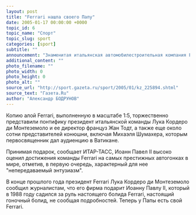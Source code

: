```yaml
---
layout: post
title: "Ferrari нашла своего Папу"
date: 2005-01-17 00:00:00 +0000
topic_id: 6
topic_name: "Спорт"
topic_slug: sport
categories: [sport]
subtitle: ""
announcement: "Знаменитая итальянская автомобилестроительная компания Ferrari подарила в понедельник Папе Римскому Иоанну Павлу II уменьшенную копию гоночного болида \"Ф-2004\", на котором немецкий автогонщик Михаэль Шумахер победил в минувшем году в чемпионате мира в классе машин \"Формула-1\"."
additional_content: ""
photo_filename: ""
photo_width: 0
photo_height: 0
photo_alt: ""
source_url: "http://sport.gazeta.ru/sport/2005/01/kz_225894.shtml"
source_text: "Газета.Ru"
author: "Александр БОДРУНОВ"
---
```

Копию алой Ferrari, выполненную в масштабе 1:5, торжественно представили понтифику президент итальянской команды Лука Кордеро ди Монтеземоло и ее директор француз Жан Тодт, а также еще около сотни представителей конюшни, включая Михаэля Шумахера, которым первосвященник дал аудиенцию в Ватикане.

Принимая подарок, сообщает ИТАР-ТАСС, Иоанн Павел II высоко оценил достижения команды Ferrari на самых престижных автогонках в мире, отметив, в первую очередь, характерный для нее "непередаваемый энтузиазм".

В конце прошлого года президент Ferrari Лука Кордеро ди Монтеземоло сообщил журналистам, что его фирма подарит Иоанну Павлу II, который в 1988 году садился за руль настоящего болида Ferrari, настоящий гоночный болид, не сообщая подробностей. Теперь у Папы есть свой Ferrari.
